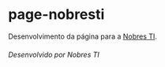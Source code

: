 # page-nobresti

Desenvolvimento da página para a [Nobres TI](https://www.nobresti.com.br/).

###### Desenvolvido por Nobres TI